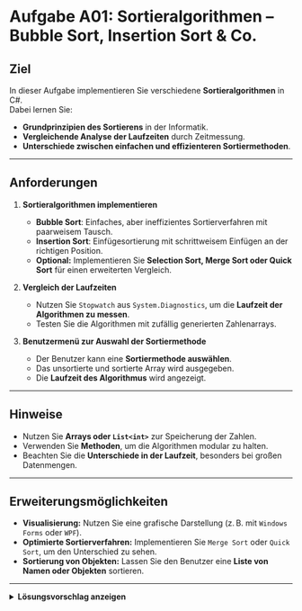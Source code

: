 # Aufgabe A01: Sortieralgorithmen – Bubble Sort, Insertion Sort & Co.

## Ziel

In dieser Aufgabe implementieren Sie verschiedene **Sortieralgorithmen** in C#.  
Dabei lernen Sie:
- **Grundprinzipien des Sortierens** in der Informatik.
- **Vergleichende Analyse der Laufzeiten** durch Zeitmessung.
- **Unterschiede zwischen einfachen und effizienteren Sortiermethoden**.

---

## Anforderungen

1. **Sortieralgorithmen implementieren**
   - **Bubble Sort**: Einfaches, aber ineffizientes Sortierverfahren mit paarweisem Tausch.
   - **Insertion Sort**: Einfügesortierung mit schrittweisem Einfügen an der richtigen Position.
   - **Optional:** Implementieren Sie **Selection Sort, Merge Sort oder Quick Sort** für einen erweiterten Vergleich.

2. **Vergleich der Laufzeiten**
   - Nutzen Sie `Stopwatch` aus `System.Diagnostics`, um die **Laufzeit der Algorithmen zu messen**.
   - Testen Sie die Algorithmen mit zufällig generierten Zahlenarrays.

3. **Benutzermenü zur Auswahl der Sortiermethode**
   - Der Benutzer kann eine **Sortiermethode auswählen**.
   - Das unsortierte und sortierte Array wird ausgegeben.
   - Die **Laufzeit des Algorithmus** wird angezeigt.

---

## Hinweise

- Nutzen Sie **Arrays oder `List<int>`** zur Speicherung der Zahlen.
- Verwenden Sie **Methoden**, um die Algorithmen modular zu halten.
- Beachten Sie die **Unterschiede in der Laufzeit**, besonders bei großen Datenmengen.

---

## Erweiterungsmöglichkeiten

- **Visualisierung:** Nutzen Sie eine grafische Darstellung (z. B. mit `Windows Forms` oder `WPF`).
- **Optimierte Sortierverfahren:** Implementieren Sie `Merge Sort` oder `Quick Sort`, um den Unterschied zu sehen.
- **Sortierung von Objekten:** Lassen Sie den Benutzer eine **Liste von Namen oder Objekten** sortieren.

---

<details>
<summary><strong>Lösungsvorschlag anzeigen</strong></summary>

```csharp
using System;
using System.Diagnostics;

class SortingAlgorithms
{
    static void BubbleSort(int[] array)
    {
        int n = array.Length;
        bool swapped;
        do
        {
            swapped = false;
            for (int i = 0; i < n - 1; i++)
            {
                if (array[i] > array[i + 1])
                {
                    (array[i], array[i + 1]) = (array[i + 1], array[i]);
                    swapped = true;
                }
            }
        } while (swapped);
    }

    static void InsertionSort(int[] array)
    {
        for (int i = 1; i < array.Length; i++)
        {
            int key = array[i];
            int j = i - 1;

            while (j >= 0 && array[j] > key)
            {
                array[j + 1] = array[j];
                j--;
            }
            array[j + 1] = key;
        }
    }

    static void PrintArray(int[] array)
    {
        Console.WriteLine(string.Join(", ", array));
    }

    static void Main()
    {
        Random rand = new Random();
        int[] numbers = new int[10];
        for (int i = 0; i < numbers.Length; i++)
            numbers[i] = rand.Next(1, 100);

        Console.WriteLine("Original Array:");
        PrintArray(numbers);

        Console.WriteLine("\nChoose sorting algorithm:");
        Console.WriteLine("1. Bubble Sort");
        Console.WriteLine("2. Insertion Sort");
        Console.Write("Selection: ");
        string choice = Console.ReadLine();

        Stopwatch stopwatch = Stopwatch.StartNew();

        int[] sortedArray = (int[])numbers.Clone();

        switch (choice)
        {
            case "1":
                BubbleSort(sortedArray);
                break;
            case "2":
                InsertionSort(sortedArray);
                break;
            default:
                Console.WriteLine("Invalid choice.");
                return;
        }

        stopwatch.Stop();

        Console.WriteLine("\nSorted Array:");
        PrintArray(sortedArray);
        Console.WriteLine($"Sorting Time: {stopwatch.ElapsedMilliseconds} ms");
    }
}

```
</details>
